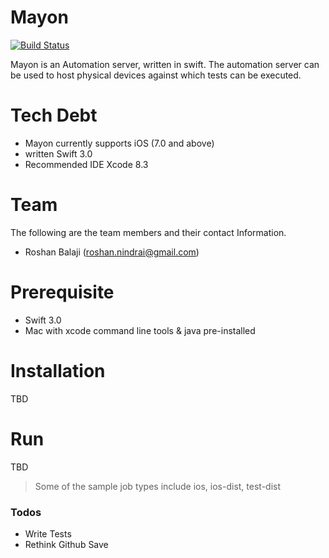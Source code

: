 # Mayon
[![Build Status](https://travis-ci.org/RoshanNindrai/Mayon.svg?branch=master)](https://travis-ci.org/RoshanNindrai/Mayon)

Mayon is an Automation server, written in swift. The automation server can be used to host physical devices against which tests can be executed.

Tech Debt
=
  - Mayon currently supports iOS (7.0 and above)
  - written Swift 3.0
  - Recommended IDE Xcode 8.3

# Team

The following are the team members and their contact Information.
- Roshan Balaji (roshan.nindrai@gmail.com)

# Prerequisite 

- Swift 3.0
- Mac with xcode command line tools & java pre-installed

# Installation

TBD

# Run 

TBD
        
> Some of the sample job types include ios, ios-dist, test-dist

### Todos

 - Write Tests
 - Rethink Github Save

